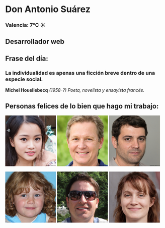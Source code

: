 # Don Antonio Suárez
### Valencia:  7°C ☀️
## Desarrollador web
## Frase del día:
<!-- START QUOTE -->
### La individualidad es apenas una ficción breve dentro de una especie social.
**Michel Houellebecq** *(1958-?) Poeta, novelista y ensayista francés.*
<!-- END QUOTE -->






## Personas felices de lo bien que hago mi trabajo:

<p float="left">
  <img src="src/image_0.png" width="32%" />
  <img src="src/image_1.png" width="32%" /> 
  <img src="src/image_2.png" width="32%" />
</p>
<p float="left">
  <img src="src/image_3.png" width="32%" />
  <img src="src/image_4.png" width="32%" /> 
  <img src="src/image_5.png" width="32%" />
</p>